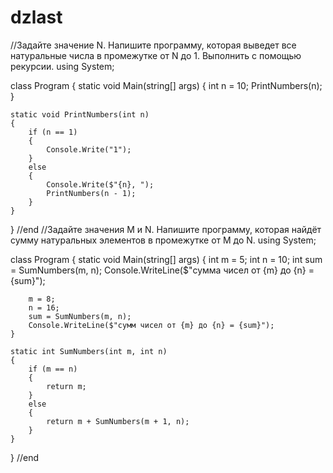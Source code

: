 # dzlast
//Задайте значение N. Напишите программу, которая выведет все натуральные числа в промежутке от N до 1. Выполнить с помощью рекурсии.
using System;

class Program
{
    static void Main(string[] args)
    {
        int n = 10;
        PrintNumbers(n);
    }

    static void PrintNumbers(int n)
    {
        if (n == 1)
        {
            Console.Write("1");
        }
        else
        {
            Console.Write($"{n}, ");
            PrintNumbers(n - 1);
        }
    }
}
//end
//Задайте значения M и N. Напишите программу, которая найдёт сумму натуральных элементов в промежутке от M до N.
using System;

class Program
{
    static void Main(string[] args)
    {
        int m = 5;
        int n = 10;
        int sum = SumNumbers(m, n);
        Console.WriteLine($"сумма чисел от {m} до {n} = {sum}");

        m = 8;
        n = 16;
        sum = SumNumbers(m, n);
        Console.WriteLine($"сумм чисел от {m} до {n} = {sum}");
    }

    static int SumNumbers(int m, int n)
    {
        if (m == n)
        {
            return m;
        }
        else
        {
            return m + SumNumbers(m + 1, n);
        }
    }
}
//end
